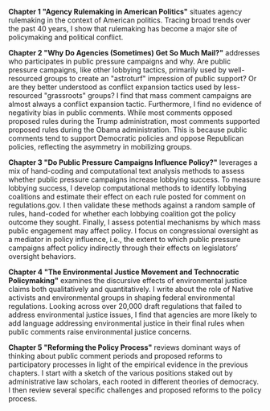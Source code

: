 **Chapter 1 "Agency Rulemaking in American Politics"** situates agency rulemaking in the context of American politics. Tracing broad trends over the past 40 years, I show that rulemaking has become a major site of policymaking and political conflict. 

**Chapter 2 "Why Do Agencies (Sometimes) Get So Much Mail?"** addresses who participates in public pressure campaigns and why. Are public pressure campaigns, like other lobbying tactics, primarily used by well-resourced groups to create an "astroturf" impression of public support? Or are they better understood as conflict expansion tactics used by less-resourced "grassroots" groups? I find that mass comment campaigns are almost always a conflict expansion tactic. Furthermore, I find no evidence of negativity bias in public comments. While most comments opposed proposed rules during the Trump administration, most comments supported proposed rules during the Obama administration. This is because public comments tend to support Democratic policies and oppose Republican policies, reflecting the asymmetry in mobilizing groups.

<!--**Chapter 3 "Do Public Pressure Campaigns Influence Congressional Oversight?"** examines the effect of public pressure campaigns on whether legislators are more likely to engage in rulemaking. This involves collecting and coding thousands of comments from Members of Congress on proposed rules with and without public pressure campaigns. These data also allow me to assess congressional oversight as a mediator in policy influence, i.e., the extent to which public pressure campaigns affect policy indirectly through their effects on legislators’ oversight behaviors.-->

**Chapter 3 "Do Public Pressure Campaigns Influence Policy?"** leverages a mix of hand-coding and computational text analysis methods to assess whether public pressure campaigns increase lobbying success. To measure lobbying success, I develop computational methods to identify lobbying coalitions and estimate their effect on each rule posted for comment on regulations.gov. I then validate these methods against a random sample of rules, hand-coded for whether each lobbying coalition got the policy outcome they sought. Finally, I assess potential mechanisms by which mass public engagement may affect policy. I focus on congressional oversight as a mediator in policy influence, i.e., the extent to which public pressure campaigns affect policy indirectly through their effects on legislators’ oversight behaviors.


**Chapter 4 "The Environmental Justice Movement and Technocratic Policymaking"** examines the discursive effects of environmental justice claims both qualitatively and quantitatively. I write about the role of Native activists and environmental groups in shaping federal environmental regulations. Looking across over 20,000 draft regulations that failed to address environmental justice issues, I find that agencies are more likely to add language addressing environmental justice in their final rules when public comments raise environmental justice concerns.

**Chapter 5 "Reforming the Policy Process"** reviews dominant ways of thinking about public comment periods and proposed reforms to participatory processes in light of the empirical evidence in the previous chapters. I start with a sketch of the various positions staked out by administrative law scholars, each rooted in different theories of democracy. I then review several specific challenges and proposed reforms to the policy process.